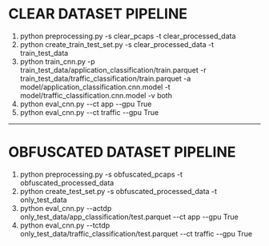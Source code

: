 
# CLEAR DATASET PIPELINE
1. python preprocessing.py -s clear_pcaps -t clear_processed_data
2. python create_train_test_set.py -s clear_processed_data -t train_test_data
4. python train_cnn.py -p train_test_data/application_classification/train.parquet -r train_test_data/traffic_classification/train.parquet -a model/application_classification.cnn.model -t model/traffic_classification.cnn.model -v both
5. python eval_cnn.py --ct app --gpu True
6. python eval_cnn.py --ct traffic --gpu True
---------------------------------------------------------
# OBFUSCATED DATASET PIPELINE
1. python preprocessing.py -s obfuscated_pcaps -t obfuscated_processed_data
2. python create_test_set.py -s obfuscated_processed_data -t only_test_data
3. python eval_cnn.py --actdp only_test_data/app_classification/test.parquet --ct app --gpu True
4. python eval_cnn.py --tctdp only_test_data/traffic_classification/test.parquet --ct traffic --gpu True